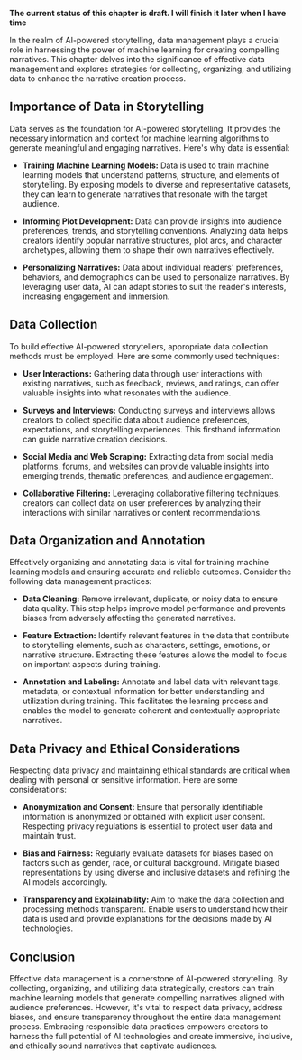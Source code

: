 **The current status of this chapter is draft. I will finish it later when I have time**

In the realm of AI-powered storytelling, data management plays a crucial role in harnessing the power of machine learning for creating compelling narratives. This chapter delves into the significance of effective data management and explores strategies for collecting, organizing, and utilizing data to enhance the narrative creation process.

Importance of Data in Storytelling
----------------------------------

Data serves as the foundation for AI-powered storytelling. It provides the necessary information and context for machine learning algorithms to generate meaningful and engaging narratives. Here's why data is essential:

* **Training Machine Learning Models:** Data is used to train machine learning models that understand patterns, structure, and elements of storytelling. By exposing models to diverse and representative datasets, they can learn to generate narratives that resonate with the target audience.

* **Informing Plot Development:** Data can provide insights into audience preferences, trends, and storytelling conventions. Analyzing data helps creators identify popular narrative structures, plot arcs, and character archetypes, allowing them to shape their own narratives effectively.

* **Personalizing Narratives:** Data about individual readers' preferences, behaviors, and demographics can be used to personalize narratives. By leveraging user data, AI can adapt stories to suit the reader's interests, increasing engagement and immersion.

Data Collection
---------------

To build effective AI-powered storytellers, appropriate data collection methods must be employed. Here are some commonly used techniques:

* **User Interactions:** Gathering data through user interactions with existing narratives, such as feedback, reviews, and ratings, can offer valuable insights into what resonates with the audience.

* **Surveys and Interviews:** Conducting surveys and interviews allows creators to collect specific data about audience preferences, expectations, and storytelling experiences. This firsthand information can guide narrative creation decisions.

* **Social Media and Web Scraping:** Extracting data from social media platforms, forums, and websites can provide valuable insights into emerging trends, thematic preferences, and audience engagement.

* **Collaborative Filtering:** Leveraging collaborative filtering techniques, creators can collect data on user preferences by analyzing their interactions with similar narratives or content recommendations.

Data Organization and Annotation
--------------------------------

Effectively organizing and annotating data is vital for training machine learning models and ensuring accurate and reliable outcomes. Consider the following data management practices:

* **Data Cleaning:** Remove irrelevant, duplicate, or noisy data to ensure data quality. This step helps improve model performance and prevents biases from adversely affecting the generated narratives.

* **Feature Extraction:** Identify relevant features in the data that contribute to storytelling elements, such as characters, settings, emotions, or narrative structure. Extracting these features allows the model to focus on important aspects during training.

* **Annotation and Labeling:** Annotate and label data with relevant tags, metadata, or contextual information for better understanding and utilization during training. This facilitates the learning process and enables the model to generate coherent and contextually appropriate narratives.

Data Privacy and Ethical Considerations
---------------------------------------

Respecting data privacy and maintaining ethical standards are critical when dealing with personal or sensitive information. Here are some considerations:

* **Anonymization and Consent:** Ensure that personally identifiable information is anonymized or obtained with explicit user consent. Respecting privacy regulations is essential to protect user data and maintain trust.

* **Bias and Fairness:** Regularly evaluate datasets for biases based on factors such as gender, race, or cultural background. Mitigate biased representations by using diverse and inclusive datasets and refining the AI models accordingly.

* **Transparency and Explainability:** Aim to make the data collection and processing methods transparent. Enable users to understand how their data is used and provide explanations for the decisions made by AI technologies.

Conclusion
----------

Effective data management is a cornerstone of AI-powered storytelling. By collecting, organizing, and utilizing data strategically, creators can train machine learning models that generate compelling narratives aligned with audience preferences. However, it's vital to respect data privacy, address biases, and ensure transparency throughout the entire data management process. Embracing responsible data practices empowers creators to harness the full potential of AI technologies and create immersive, inclusive, and ethically sound narratives that captivate audiences.
